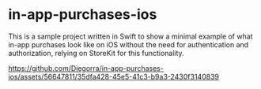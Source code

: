 # in-app-purchases-ios

This is a sample project written in Swift to show a minimal example of what in-app purchases look like on iOS without the need for authentication and authorization, relying on StoreKit for this functionality.


https://github.com/Diegorra/in-app-purchases-ios/assets/56647811/35dfa428-45e5-41c3-b9a3-2430f3140839

